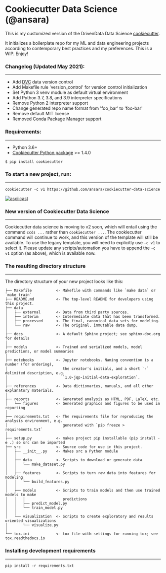 # Cookiecutter Data Science (@ansara)

This is my customized version of the DrivenData Data
Science [cookiecutter](http://drivendata.github.io/cookiecutter-data-science/).

It initializes a boilerplate repo for my ML and data engineering projects according to contemporary best practices and
my preferences. This is a WIP. Enjoy!

### Changelog (Updated May 2021):
-----------

- Add [DVC](https://github.com/iterative/dvc) data version control
- Add Makefile rule 'version_control' for version control initialization
- Set Python 3 venv module as default virtual environment
- Add Python 3.7, 3.8, and 3.9 interpreter specifications
- Remove Python 2 interpreter support
- Change generated repo name format from 'foo_bar' to 'foo-bar'
- Remove default MIT license
- Removed Conda Package Manager support

### Requirements:
-----------

- Python 3.6+
- [Cookiecutter Python package](http://cookiecutter.readthedocs.org/en/latest/installation.html) >= 1.4.0

``` bash
$ pip install cookiecutter
```

### To start a new project, run:
------------

    cookiecutter -c v1 https://github.com/ansara/cookiecutter-data-science

[![asciicast](https://asciinema.org/a/244658.svg)](https://asciinema.org/a/244658)

### New version of Cookiecutter Data Science
------------
Cookiecutter data science is moving to v2 soon, which will entail using the command `ccds ...` rather
than `cookiecutter ...`. The cookiecutter command will continue to work, and this version of the template will still be
available. To use the legacy template, you will need to explicitly use `-c v1` to select it. Please update any
scripts/automation you have to append the `-c v1` option (as above), which is available now.


### The resulting directory structure
------------

The directory structure of your new project looks like this:

```
├── Makefile           <- Makefile with commands like `make data` or `make train`
├── README.md          <- The top-level README for developers using this project.
├── data
│   ├── external       <- Data from third party sources.
│   ├── interim        <- Intermediate data that has been transformed.
│   ├── processed      <- The final, canonical data sets for modeling.
│   └── raw            <- The original, immutable data dump.
│
├── docs               <- A default Sphinx project; see sphinx-doc.org for details
│
├── models             <- Trained and serialized models, model predictions, or model summaries
│
├── notebooks          <- Jupyter notebooks. Naming convention is a number (for ordering),
│                         the creator's initials, and a short `-` delimited description, e.g.
│                         `1.0-jqp-initial-data-exploration`.
│
├── references         <- Data dictionaries, manuals, and all other explanatory materials.
│
├── reports            <- Generated analysis as HTML, PDF, LaTeX, etc.
│   └── figures        <- Generated graphics and figures to be used in reporting
│
├── requirements.txt   <- The requirements file for reproducing the analysis environment, e.g.
│                         generated with `pip freeze > requirements.txt`
│
├── setup.py           <- makes project pip installable (pip install -e .) so src can be imported
├── src                <- Source code for use in this project.
│   ├── __init__.py    <- Makes src a Python module
│   │
│   ├── data           <- Scripts to download or generate data
│   │   └── make_dataset.py
│   │
│   ├── features       <- Scripts to turn raw data into features for modeling
│   │   └── build_features.py
│   │
│   ├── models         <- Scripts to train models and then use trained models to make
│   │   │                 predictions
│   │   ├── predict_model.py
│   │   └── train_model.py
│   │
│   └── visualization  <- Scripts to create exploratory and results oriented visualizations
│       └── visualize.py
│
└── tox.ini            <- tox file with settings for running tox; see tox.readthedocs.io
```

### Installing development requirements
------------

    pip install -r requirements.txt
